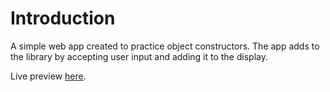 # Introduction

A simple web app created to practice object constructors. The app adds to the library by accepting user input and adding it to the display.

Live preview [here](https://viiiofpentacles.github.io/library-app/).